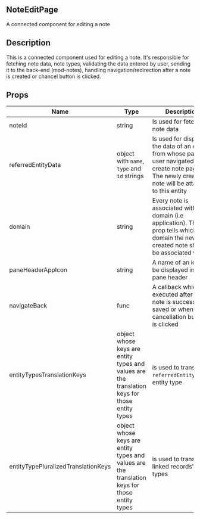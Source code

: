 ## NoteEditPage
A connected component for editing a note

## Description
This is a connected component used for editing a note. It's responsible for fetching note data, note types, validating the data entered by user, sending it to the back-end (mod-notes), handling navigation/redirection after a note is created or chancel button is clicked.

## Props
|         Name           |            Type             |                    Description                        |
| ---------------------- | --------------------------- | ----------------------------------------------------- |
| noteId     | string | Is used for fetching note data |
| referredEntityData     | object with `name`, `type` and `id` strings | Is used for displaying the data of an entity from whose page a user navigated to the create note page. The newly created note will be attached to this entity |
| domain | string | Every note is associated with a domain (i.e application). This prop tells which domain the newly created note should be associated with |
| paneHeaderAppIcon | string | A name of an icon to be displayed in the pane header |
| navigateBack | func | A callback which is executed after the note is successfully saved or when cancellation button is clicked |
| entityTypesTranslationKeys | object whose keys are entity types and values are the translation keys for those entity types | is used to translate `referredEntityData`'s entity type |
| entityTypePluralizedTranslationKeys | object whose keys are entity types and values are the translation keys for those entity types | is used to translate linked records' entity types |
